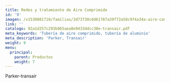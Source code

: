 ```yaml
---
title: Redes y tratamiento de Aire Comprimido
id: '9'
imagen: /v1530801710/familias/3d73730cdd61787a39f72a58c9f4a34a-aire-comprimido.jpg
link: ''
catalogo: 92a1d257c293b965aea8e9433ddcc38e-transair.pdf
meta_keywords: 'Tubería de aire comprimido, tubería de aluminio'
meta_description: 'Parker, Transair'
weight: 9
menu:
  principal:
    parent: Productos
    weight: 7
---
```



Parker-transair
